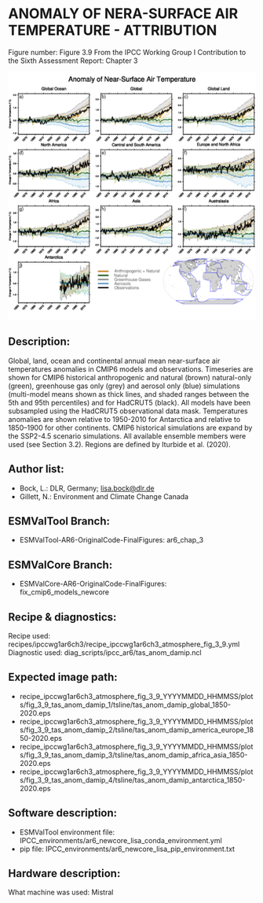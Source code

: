 
ANOMALY OF NERA-SURFACE AIR TEMPERATURE - ATTRIBUTION
=====================================================

Figure number: Figure 3.9
From the IPCC Working Group I Contribution to the Sixth Assessment Report: Chapter 3

![Figure 3.9](../images/ar6_wg1_chap3_figure3_9_surface_temp_attribution.png?raw=true)


Description:
------------
Global, land, ocean and continental annual mean near-surface air temperatures
anomalies in CMIP6 models and observations. Timeseries are shown for CMIP6 
historical anthropogenic and natural (brown) natural-only (green), greenhouse 
gas only (grey) and aerosol only (blue) simulations (multi-model means shown as
thick lines, and shaded ranges between the 5th and 95th percentiles) and for 
HadCRUT5 (black). All models have been subsampled using the HadCRUT5 
observational data mask. Temperatures anomalies are shown relative to 1950-2010 
for Antarctica and relative to 1850–1900 for other continents. CMIP6 historical 
simulations are expand by the SSP2-4.5 scenario simulations. All available 
ensemble members were used (see Section 3.2). Regions are defined by 
Iturbide et al. (2020).


Author list:
------------
- Bock, L.: DLR, Germany; lisa.bock@dlr.de
- Gillett, N.: Environment and Climate Change Canada


ESMValTool Branch:
------------------
- ESMValTool-AR6-OriginalCode-FinalFigures: ar6_chap_3


ESMValCore Branch:
------------------
- ESMValCore-AR6-OriginalCode-FinalFigures: fix_cmip6_models_newcore


Recipe & diagnostics:
---------------------
Recipe used: recipes/ipccwg1ar6ch3/recipe_ipccwg1ar6ch3_atmosphere_fig_3_9.yml
Diagnostic used: diag_scripts/ipcc_ar6/tas_anom_damip.ncl


Expected image path:
--------------------
- recipe_ipccwg1ar6ch3_atmosphere_fig_3_9_YYYYMMDD_HHMMSS/plots/fig_3_9_tas_anom_damip_1/tsline/tas_anom_damip_global_1850-2020.eps
- recipe_ipccwg1ar6ch3_atmosphere_fig_3_9_YYYYMMDD_HHMMSS/plots/fig_3_9_tas_anom_damip_2/tsline/tas_anom_damip_america_europe_1850-2020.eps
- recipe_ipccwg1ar6ch3_atmosphere_fig_3_9_YYYYMMDD_HHMMSS/plots/fig_3_9_tas_anom_damip_3/tsline/tas_anom_damip_africa_asia_1850-2020.eps
- recipe_ipccwg1ar6ch3_atmosphere_fig_3_9_YYYYMMDD_HHMMSS/plots/fig_3_9_tas_anom_damip_4/tsline/tas_anom_damip_antarctica_1850-2020.eps


Software description:
---------------------
- ESMValTool environment file: IPCC_environments/ar6_newcore_lisa_conda_environment.yml
- pip file: IPCC_environments/ar6_newcore_lisa_pip_environment.txt


Hardware description:
---------------------
What machine was used:  Mistral
